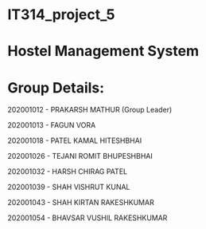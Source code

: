 # IT314_project_5

# Hostel Management System

# Group Details:

202001012	-	PRAKARSH MATHUR (Group Leader)

202001013	-	FAGUN VORA

202001018	- PATEL KAMAL HITESHBHAI

202001026	-	TEJANI ROMIT BHUPESHBHAI

202001032	-	HARSH CHIRAG PATEL

202001039	-	SHAH VISHRUT KUNAL

202001043	-	SHAH KIRTAN RAKESHKUMAR

202001054	-	BHAVSAR VUSHIL RAKESHKUMAR
